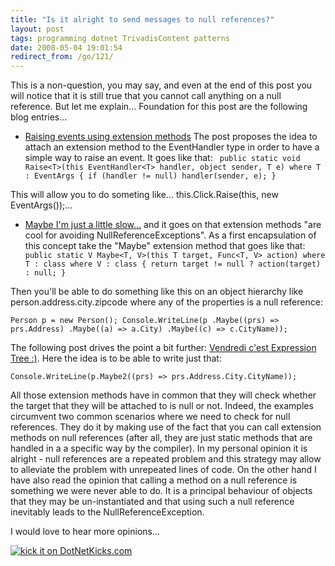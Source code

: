 ```yaml
---
title: "Is it alright to send messages to null references?"
layout: post
tags: programming dotnet TrivadisContent patterns
date: 2008-05-04 19:01:54
redirect_from: /go/121/
---
```


This is a non-question, you may say, and even at the end of this post you will notice that it is still true that you cannot call anything on a null reference. But let me explain...
Foundation for this post are the following blog entries...

*   [Raising events using extension methods](http://www.sharpregion.com/post/Events2c-Generics-and-Extension-Methods.aspx)
The post proposes the idea to attach an extension method to the EventHandler type in order to have a simple way to raise an event. It goes like that:
`
public static void Raise<T>(this EventHandler<T> handler, object sender, T e) where T : EventArgs
{
  if (handler != null) handler(sender, e);
}`

This will allow you to do someting like... this.Click.Raise(this, new EventArgs());...

*   [Maybe I'm just a little slow...](http://blogs.msdn.com/alexj/archive/2008/02/29/maybe-i-m-just-a-little-slow.aspx) and it goes on that extension methods "are cool for avoiding NullReferenceExceptions". As a first encapsulation of this concept take the "Maybe" extension method that goes like that:
`
public static V Maybe<T, V>(this T target, Func<T, V> action) where T : class where V : class
{
  return target != null ?
    action(target) :
    null;
}`

Then you'll be able to do something like this on an object hierarchy like person.address.city.zipcode where any of the properties is a null reference:

`
Person p = new Person();
Console.WriteLine(p
          .Maybe((prs) => prs.Address)
          .Maybe((a) => a.City)
          .Maybe((c) => c.CityName));
`

The following post drives the point a bit further: [Vendredi c'est Expression Tree :)](http://blogs.developpeur.org/miiitch/archive/2008/02/29/vendredi-c-est-expression-tree.aspx). Here the idea is to be able to write just that: 

`
Console.WriteLine(p.Maybe2((prs) => prs.Address.City.CityName));
`

All those extension methods have in common that they will check whether the target that they will be attached to is null or not. Indeed, the examples circumvent two common scenarios where we need to check for null references. They do it by making use of the fact that you can call extension methods on null references (after all, they are just static methods that are handled in a a specific way by the compiler). In my personal opinion it is alright - null references are a repeated problem and this strategy may allow to alleviate the problem with unrepeated lines of code. On the other hand I have also read the opinion that calling a method on a null reference is something we were never able to do. It is a principal behaviour of objects that they may be un-instantiated and that using such a null reference inevitably leads to the NullReferenceException.

I would love to hear more opinions...

[![kick it on DotNetKicks.com](http://www.dotnetkicks.com/Services/Images/KickItImageGenerator.ashx?url=http%3a%2f%2frealfiction.net%2f%3fq%3dnode%2f155&bgcolor=0000CC)](http://www.dotnetkicks.com/kick/?url=http%3a%2f%2frealfiction.net%2f%3fq%3dnode%2f155)